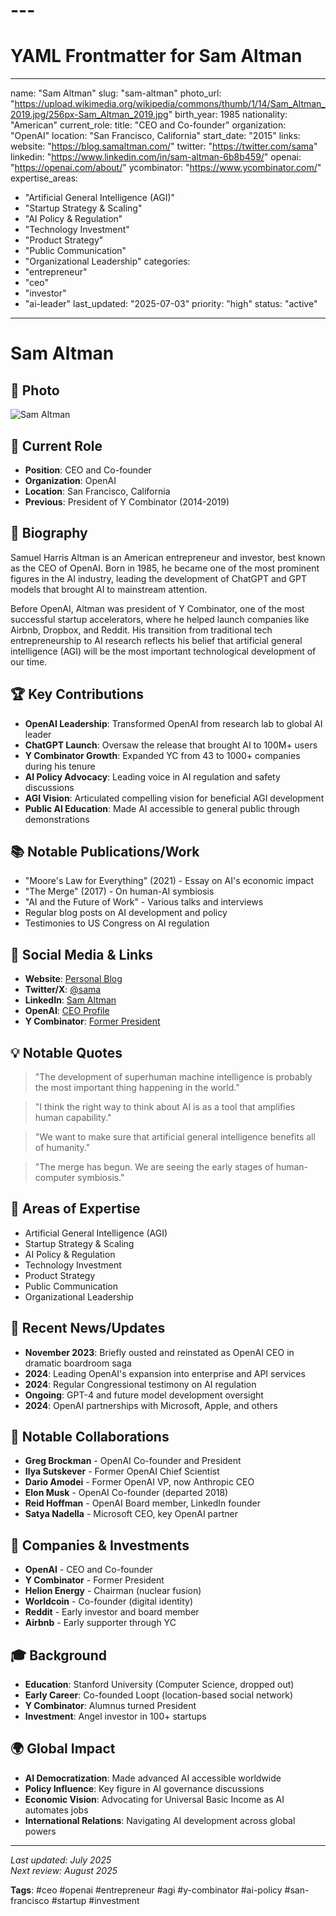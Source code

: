 # ---

# YAML Frontmatter for Sam Altman

---

name: "Sam Altman"
slug: "sam-altman"
photo_url: "https://upload.wikimedia.org/wikipedia/commons/thumb/1/14/Sam_Altman_2019.jpg/256px-Sam_Altman_2019.jpg"
birth_year: 1985
nationality: "American"
current_role:
title: "CEO and Co-founder"
organization: "OpenAI"
location: "San Francisco, California"
start_date: "2015"
links:
website: "https://blog.samaltman.com/"
twitter: "https://twitter.com/sama"
linkedin: "https://www.linkedin.com/in/sam-altman-6b8b459/"
openai: "https://openai.com/about/"
ycombinator: "https://www.ycombinator.com/"
expertise_areas:

- "Artificial General Intelligence (AGI)"
- "Startup Strategy & Scaling"
- "AI Policy & Regulation"
- "Technology Investment"
- "Product Strategy"
- "Public Communication"
- "Organizational Leadership"
  categories:
- "entrepreneur"
- "ceo"
- "investor"
- "ai-leader"
  last_updated: "2025-07-03"
  priority: "high"
  status: "active"

---

# Sam Altman

## 📸 Photo

![Sam Altman](https://upload.wikimedia.org/wikipedia/commons/thumb/1/14/Sam_Altman_2019.jpg/256px-Sam_Altman_2019.jpg)

## 🎯 Current Role

- **Position**: CEO and Co-founder
- **Organization**: OpenAI
- **Location**: San Francisco, California
- **Previous**: President of Y Combinator (2014-2019)

## 📖 Biography

Samuel Harris Altman is an American entrepreneur and investor, best known as the CEO of OpenAI. Born in 1985, he became one of the most prominent figures in the AI industry, leading the development of ChatGPT and GPT models that brought AI to mainstream attention.

Before OpenAI, Altman was president of Y Combinator, one of the most successful startup accelerators, where he helped launch companies like Airbnb, Dropbox, and Reddit. His transition from traditional tech entrepreneurship to AI research reflects his belief that artificial general intelligence (AGI) will be the most important technological development of our time.

## 🏆 Key Contributions

- **OpenAI Leadership**: Transformed OpenAI from research lab to global AI leader
- **ChatGPT Launch**: Oversaw the release that brought AI to 100M+ users
- **Y Combinator Growth**: Expanded YC from 43 to 1000+ companies during his tenure
- **AI Policy Advocacy**: Leading voice in AI regulation and safety discussions
- **AGI Vision**: Articulated compelling vision for beneficial AGI development
- **Public AI Education**: Made AI accessible to general public through demonstrations

## 📚 Notable Publications/Work

- "Moore's Law for Everything" (2021) - Essay on AI's economic impact
- "The Merge" (2017) - On human-AI symbiosis
- "AI and the Future of Work" - Various talks and interviews
- Regular blog posts on AI development and policy
- Testimonies to US Congress on AI regulation

## 🔗 Social Media & Links

- **Website**: [Personal Blog](https://blog.samaltman.com/)
- **Twitter/X**: [@sama](https://twitter.com/sama)
- **LinkedIn**: [Sam Altman](https://www.linkedin.com/in/sam-altman-6b8b459/)
- **OpenAI**: [CEO Profile](https://openai.com/about/)
- **Y Combinator**: [Former President](https://www.ycombinator.com/)

## 💡 Notable Quotes

> "The development of superhuman machine intelligence is probably the most important thing happening in the world."

> "I think the right way to think about AI is as a tool that amplifies human capability."

> "We want to make sure that artificial general intelligence benefits all of humanity."

> "The merge has begun. We are seeing the early stages of human-computer symbiosis."

## 🎯 Areas of Expertise

- Artificial General Intelligence (AGI)
- Startup Strategy & Scaling
- AI Policy & Regulation
- Technology Investment
- Product Strategy
- Public Communication
- Organizational Leadership

## 📰 Recent News/Updates

- **November 2023**: Briefly ousted and reinstated as OpenAI CEO in dramatic boardroom saga
- **2024**: Leading OpenAI's expansion into enterprise and API services
- **2024**: Regular Congressional testimony on AI regulation
- **Ongoing**: GPT-4 and future model development oversight
- **2024**: OpenAI partnerships with Microsoft, Apple, and others

## 🤝 Notable Collaborations

- **Greg Brockman** - OpenAI Co-founder and President
- **Ilya Sutskever** - Former OpenAI Chief Scientist
- **Dario Amodei** - Former OpenAI VP, now Anthropic CEO
- **Elon Musk** - OpenAI Co-founder (departed 2018)
- **Reid Hoffman** - OpenAI Board member, LinkedIn founder
- **Satya Nadella** - Microsoft CEO, key OpenAI partner

## 🏢 Companies & Investments

- **OpenAI** - CEO and Co-founder
- **Y Combinator** - Former President
- **Helion Energy** - Chairman (nuclear fusion)
- **Worldcoin** - Co-founder (digital identity)
- **Reddit** - Early investor and board member
- **Airbnb** - Early supporter through YC

## 🎓 Background

- **Education**: Stanford University (Computer Science, dropped out)
- **Early Career**: Co-founded Loopt (location-based social network)
- **Y Combinator**: Alumnus turned President
- **Investment**: Angel investor in 100+ startups

## 🌍 Global Impact

- **AI Democratization**: Made advanced AI accessible worldwide
- **Policy Influence**: Key figure in AI governance discussions
- **Economic Vision**: Advocating for Universal Basic Income as AI automates jobs
- **International Relations**: Navigating AI development across global powers

---

_Last updated: July 2025_  
_Next review: August 2025_

**Tags**: #ceo #openai #entrepreneur #agi #y-combinator #ai-policy #san-francisco #startup #investment
